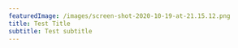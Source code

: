 ```yaml
---
featuredImage: /images/screen-shot-2020-10-19-at-21.15.12.png
title: Test Title
subtitle: Test subtitle
---
```

